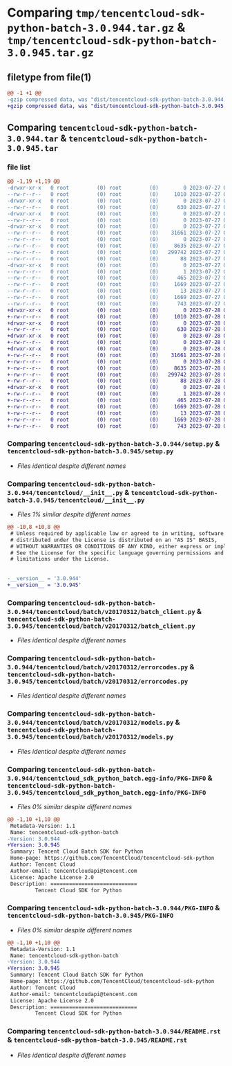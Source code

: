 # Comparing `tmp/tencentcloud-sdk-python-batch-3.0.944.tar.gz` & `tmp/tencentcloud-sdk-python-batch-3.0.945.tar.gz`

## filetype from file(1)

```diff
@@ -1 +1 @@
-gzip compressed data, was "dist/tencentcloud-sdk-python-batch-3.0.944.tar", last modified: Thu Jul 27 02:09:08 2023, max compression
+gzip compressed data, was "dist/tencentcloud-sdk-python-batch-3.0.945.tar", last modified: Fri Jul 28 00:21:36 2023, max compression
```

## Comparing `tencentcloud-sdk-python-batch-3.0.944.tar` & `tencentcloud-sdk-python-batch-3.0.945.tar`

### file list

```diff
@@ -1,19 +1,19 @@
-drwxr-xr-x   0 root         (0) root         (0)        0 2023-07-27 02:09:08.000000 tencentcloud-sdk-python-batch-3.0.944/
--rw-r--r--   0 root         (0) root         (0)     1010 2023-07-27 02:09:08.000000 tencentcloud-sdk-python-batch-3.0.944/setup.py
-drwxr-xr-x   0 root         (0) root         (0)        0 2023-07-27 02:09:08.000000 tencentcloud-sdk-python-batch-3.0.944/tencentcloud/
--rw-r--r--   0 root         (0) root         (0)      630 2023-07-27 02:09:08.000000 tencentcloud-sdk-python-batch-3.0.944/tencentcloud/__init__.py
-drwxr-xr-x   0 root         (0) root         (0)        0 2023-07-27 02:09:08.000000 tencentcloud-sdk-python-batch-3.0.944/tencentcloud/batch/
--rw-r--r--   0 root         (0) root         (0)        0 2023-07-27 02:09:08.000000 tencentcloud-sdk-python-batch-3.0.944/tencentcloud/batch/__init__.py
-drwxr-xr-x   0 root         (0) root         (0)        0 2023-07-27 02:09:08.000000 tencentcloud-sdk-python-batch-3.0.944/tencentcloud/batch/v20170312/
--rw-r--r--   0 root         (0) root         (0)    31661 2023-07-27 02:09:08.000000 tencentcloud-sdk-python-batch-3.0.944/tencentcloud/batch/v20170312/batch_client.py
--rw-r--r--   0 root         (0) root         (0)        0 2023-07-27 02:09:08.000000 tencentcloud-sdk-python-batch-3.0.944/tencentcloud/batch/v20170312/__init__.py
--rw-r--r--   0 root         (0) root         (0)     8635 2023-07-27 02:09:08.000000 tencentcloud-sdk-python-batch-3.0.944/tencentcloud/batch/v20170312/errorcodes.py
--rw-r--r--   0 root         (0) root         (0)   299742 2023-07-27 02:09:08.000000 tencentcloud-sdk-python-batch-3.0.944/tencentcloud/batch/v20170312/models.py
--rw-r--r--   0 root         (0) root         (0)       88 2023-07-27 02:09:08.000000 tencentcloud-sdk-python-batch-3.0.944/setup.cfg
-drwxr-xr-x   0 root         (0) root         (0)        0 2023-07-27 02:09:08.000000 tencentcloud-sdk-python-batch-3.0.944/tencentcloud_sdk_python_batch.egg-info/
--rw-r--r--   0 root         (0) root         (0)        1 2023-07-27 02:09:08.000000 tencentcloud-sdk-python-batch-3.0.944/tencentcloud_sdk_python_batch.egg-info/dependency_links.txt
--rw-r--r--   0 root         (0) root         (0)      465 2023-07-27 02:09:08.000000 tencentcloud-sdk-python-batch-3.0.944/tencentcloud_sdk_python_batch.egg-info/SOURCES.txt
--rw-r--r--   0 root         (0) root         (0)     1669 2023-07-27 02:09:08.000000 tencentcloud-sdk-python-batch-3.0.944/tencentcloud_sdk_python_batch.egg-info/PKG-INFO
--rw-r--r--   0 root         (0) root         (0)       13 2023-07-27 02:09:08.000000 tencentcloud-sdk-python-batch-3.0.944/tencentcloud_sdk_python_batch.egg-info/top_level.txt
--rw-r--r--   0 root         (0) root         (0)     1669 2023-07-27 02:09:08.000000 tencentcloud-sdk-python-batch-3.0.944/PKG-INFO
--rw-r--r--   0 root         (0) root         (0)      743 2023-07-27 02:09:08.000000 tencentcloud-sdk-python-batch-3.0.944/README.rst
+drwxr-xr-x   0 root         (0) root         (0)        0 2023-07-28 00:21:36.000000 tencentcloud-sdk-python-batch-3.0.945/
+-rw-r--r--   0 root         (0) root         (0)     1010 2023-07-28 00:21:36.000000 tencentcloud-sdk-python-batch-3.0.945/setup.py
+drwxr-xr-x   0 root         (0) root         (0)        0 2023-07-28 00:21:36.000000 tencentcloud-sdk-python-batch-3.0.945/tencentcloud/
+-rw-r--r--   0 root         (0) root         (0)      630 2023-07-28 00:21:36.000000 tencentcloud-sdk-python-batch-3.0.945/tencentcloud/__init__.py
+drwxr-xr-x   0 root         (0) root         (0)        0 2023-07-28 00:21:36.000000 tencentcloud-sdk-python-batch-3.0.945/tencentcloud/batch/
+-rw-r--r--   0 root         (0) root         (0)        0 2023-07-28 00:21:36.000000 tencentcloud-sdk-python-batch-3.0.945/tencentcloud/batch/__init__.py
+drwxr-xr-x   0 root         (0) root         (0)        0 2023-07-28 00:21:36.000000 tencentcloud-sdk-python-batch-3.0.945/tencentcloud/batch/v20170312/
+-rw-r--r--   0 root         (0) root         (0)    31661 2023-07-28 00:21:36.000000 tencentcloud-sdk-python-batch-3.0.945/tencentcloud/batch/v20170312/batch_client.py
+-rw-r--r--   0 root         (0) root         (0)        0 2023-07-28 00:21:36.000000 tencentcloud-sdk-python-batch-3.0.945/tencentcloud/batch/v20170312/__init__.py
+-rw-r--r--   0 root         (0) root         (0)     8635 2023-07-28 00:21:36.000000 tencentcloud-sdk-python-batch-3.0.945/tencentcloud/batch/v20170312/errorcodes.py
+-rw-r--r--   0 root         (0) root         (0)   299742 2023-07-28 00:21:36.000000 tencentcloud-sdk-python-batch-3.0.945/tencentcloud/batch/v20170312/models.py
+-rw-r--r--   0 root         (0) root         (0)       88 2023-07-28 00:21:36.000000 tencentcloud-sdk-python-batch-3.0.945/setup.cfg
+drwxr-xr-x   0 root         (0) root         (0)        0 2023-07-28 00:21:36.000000 tencentcloud-sdk-python-batch-3.0.945/tencentcloud_sdk_python_batch.egg-info/
+-rw-r--r--   0 root         (0) root         (0)        1 2023-07-28 00:21:36.000000 tencentcloud-sdk-python-batch-3.0.945/tencentcloud_sdk_python_batch.egg-info/dependency_links.txt
+-rw-r--r--   0 root         (0) root         (0)      465 2023-07-28 00:21:36.000000 tencentcloud-sdk-python-batch-3.0.945/tencentcloud_sdk_python_batch.egg-info/SOURCES.txt
+-rw-r--r--   0 root         (0) root         (0)     1669 2023-07-28 00:21:36.000000 tencentcloud-sdk-python-batch-3.0.945/tencentcloud_sdk_python_batch.egg-info/PKG-INFO
+-rw-r--r--   0 root         (0) root         (0)       13 2023-07-28 00:21:36.000000 tencentcloud-sdk-python-batch-3.0.945/tencentcloud_sdk_python_batch.egg-info/top_level.txt
+-rw-r--r--   0 root         (0) root         (0)     1669 2023-07-28 00:21:36.000000 tencentcloud-sdk-python-batch-3.0.945/PKG-INFO
+-rw-r--r--   0 root         (0) root         (0)      743 2023-07-28 00:21:36.000000 tencentcloud-sdk-python-batch-3.0.945/README.rst
```

### Comparing `tencentcloud-sdk-python-batch-3.0.944/setup.py` & `tencentcloud-sdk-python-batch-3.0.945/setup.py`

 * *Files identical despite different names*

### Comparing `tencentcloud-sdk-python-batch-3.0.944/tencentcloud/__init__.py` & `tencentcloud-sdk-python-batch-3.0.945/tencentcloud/__init__.py`

 * *Files 1% similar despite different names*

```diff
@@ -10,8 +10,8 @@
 # Unless required by applicable law or agreed to in writing, software
 # distributed under the License is distributed on an "AS IS" BASIS,
 # WITHOUT WARRANTIES OR CONDITIONS OF ANY KIND, either express or implied.
 # See the License for the specific language governing permissions and
 # limitations under the License.
 
 
-__version__ = '3.0.944'
+__version__ = '3.0.945'
```

### Comparing `tencentcloud-sdk-python-batch-3.0.944/tencentcloud/batch/v20170312/batch_client.py` & `tencentcloud-sdk-python-batch-3.0.945/tencentcloud/batch/v20170312/batch_client.py`

 * *Files identical despite different names*

### Comparing `tencentcloud-sdk-python-batch-3.0.944/tencentcloud/batch/v20170312/errorcodes.py` & `tencentcloud-sdk-python-batch-3.0.945/tencentcloud/batch/v20170312/errorcodes.py`

 * *Files identical despite different names*

### Comparing `tencentcloud-sdk-python-batch-3.0.944/tencentcloud/batch/v20170312/models.py` & `tencentcloud-sdk-python-batch-3.0.945/tencentcloud/batch/v20170312/models.py`

 * *Files identical despite different names*

### Comparing `tencentcloud-sdk-python-batch-3.0.944/tencentcloud_sdk_python_batch.egg-info/PKG-INFO` & `tencentcloud-sdk-python-batch-3.0.945/tencentcloud_sdk_python_batch.egg-info/PKG-INFO`

 * *Files 0% similar despite different names*

```diff
@@ -1,10 +1,10 @@
 Metadata-Version: 1.1
 Name: tencentcloud-sdk-python-batch
-Version: 3.0.944
+Version: 3.0.945
 Summary: Tencent Cloud Batch SDK for Python
 Home-page: https://github.com/TencentCloud/tencentcloud-sdk-python
 Author: Tencent Cloud
 Author-email: tencentcloudapi@tencent.com
 License: Apache License 2.0
 Description: ============================
         Tencent Cloud SDK for Python
```

### Comparing `tencentcloud-sdk-python-batch-3.0.944/PKG-INFO` & `tencentcloud-sdk-python-batch-3.0.945/PKG-INFO`

 * *Files 0% similar despite different names*

```diff
@@ -1,10 +1,10 @@
 Metadata-Version: 1.1
 Name: tencentcloud-sdk-python-batch
-Version: 3.0.944
+Version: 3.0.945
 Summary: Tencent Cloud Batch SDK for Python
 Home-page: https://github.com/TencentCloud/tencentcloud-sdk-python
 Author: Tencent Cloud
 Author-email: tencentcloudapi@tencent.com
 License: Apache License 2.0
 Description: ============================
         Tencent Cloud SDK for Python
```

### Comparing `tencentcloud-sdk-python-batch-3.0.944/README.rst` & `tencentcloud-sdk-python-batch-3.0.945/README.rst`

 * *Files identical despite different names*


